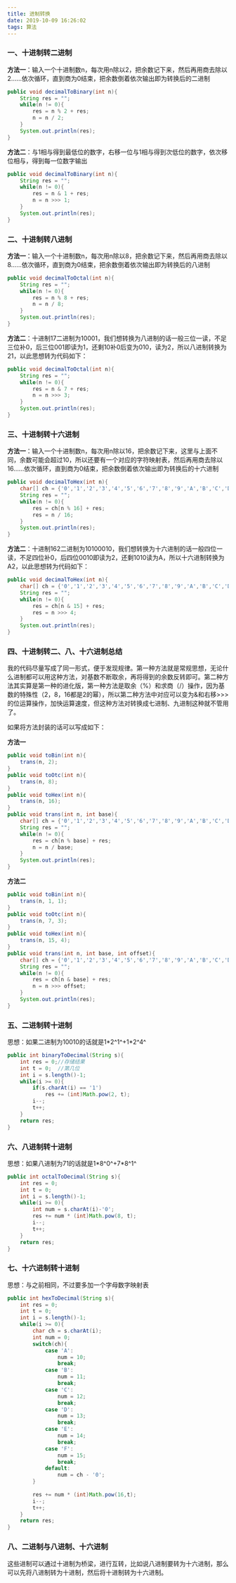 ```yaml
---
title: 进制转换
date: 2019-10-09 16:26:02
tags: 算法
---
```


### 一、十进制转二进制

**方法一**：输入一个十进制数n，每次用n除以2，把余数记下来，然后再用商去除以2……依次循环，直到商为0结束，把余数倒着依次输出即为转换后的二进制

```java
public void decimalToBinary(int n){
    String res = "";
    while(n != 0){
        res = n % 2 + res;
        n = n / 2;
    }
    System.out.println(res);
}
```

**方法二**：与1相与得到最低位的数字，右移一位与1相与得到次低位的数字，依次移位相与，得到每一位数字输出

```java
public void decimalToBinary(int n){
    String res = "";
	while(n != 0){
        res = n & 1 + res;
        n = n >>> 1;
    }
    System.out.println(res);
}
```

### 二、十进制转八进制

**方法一**：输入一个十进制数n，每次用n除以8，把余数记下来，然后再用商去除以8……依次循环，直到商为0结束，把余数倒着依次输出即为转换后的八进制

```java
public void decimalToOctal(int n){
    String res = "";
    while(n != 0){
        res = n % 8 + res;
        n = n / 8;
    }
    System.out.println(res);
}
```

**方法二**：十进制17二进制为10001，我们想转换为八进制的话一般三位一读，不足三位补0，后三位001即读为1，还剩10补0后变为010，读为2，所以八进制转换为21，以此思想转为代码如下：

```java
public void decimalToOctal(int n){
    String res = "";
    while(n != 0){
        res = n & 7 + res;
        n = n >>> 3;
    }
    System.out.println(res);
}
```

### 三、十进制转十六进制

**方法一**：输入一个十进制数n，每次用n除以16，把余数记下来，这里与上面不同，余数可能会超过10，所以还要有一个对应的字符映射表，然后再用商去除以16……依次循环，直到商为0结束，把余数倒着依次输出即为转换后的十六进制

```java
public void decimalToHex(int n){
    char[] ch = {'0','1','2','3','4','5','6','7','8','9','A','B','C','D','E','F'};
    String res = "";
    while(n != 0){
        res = ch[n % 16] + res;
        res = n / 16;
    }
    System.out.println(res);
}
```

**方法二**：十进制162二进制为10100010，我们想转换为十六进制的话一般四位一读，不足四位补0，后四位0010即读为2，还剩1010读为A，所以十六进制转换为A2，以此思想转为代码如下：

```java
public void decimalToHex(int n){
    char[] ch = {'0','1','2','3','4','5','6','7','8','9','A','B','C','D','E','F'};
    String res = "";
    while(n != 0){
        res = ch[n & 15] + res;
        res = n >>> 4;
    }
    System.out.println(res);
}
```

### 四、十进制转二、八、十六进制总结

我的代码尽量写成了同一形式，便于发现规律。第一种方法就是常规思想，无论什么进制都可以用这种方法，对基数不断取余，再将得到的余数反转即可。第二种方法其实算是第一种的进化版，第一种方法是取余（%）和求商（/）操作，因为基数的特殊性（2，8，16都是2的幂），所以第二种方法中对应可以变为&和右移>>>的位运算操作，加快运算速度，但这种方法对转换成七进制、九进制这种就不管用了。

如果将方法封装的话可以写成如下：

**方法一**

```java
public void toBin(int n){
    trans(n, 2);
}
public void toOtc(int n){
    trans(n, 8);
}
public void toHex(int n){
    trans(n, 16);
}
public void trans(int n, int base){
    char[] ch = {'0','1','2','3','4','5','6','7','8','9','A','B','C','D','E','F'};
    String res = "";
    while(n != 0){
        res = ch[n % base] + res;
        n = n / base;
    }
    System.out.println(res);
}
```

**方法二**

```java
public void toBin(int n){
    trans(n, 1, 1);
}
public void toOtc(int n){
    trans(n, 7, 3);
}
public void toHex(int n){
    trans(n, 15, 4);
}
public void trans(int n, int base, int offset){
    char[] ch = {'0','1','2','3','4','5','6','7','8','9','A','B','C','D','E','F'};
    String res = "";
    while(n != 0){
        res = ch[n & base] + res;
        n = n >>> offset;
    }
    System.out.println(res);
}
```

### 五、二进制转十进制

思想：如果二进制为10010的话就是1\*2^1^+1\*2^4^

``` java
public int binaryToDecimal(String s){
    int res = 0;//存储结果
    int t = 0;  //第几位
    int i = s.length()-1;
    while(i >= 0){
        if(s.charAt(i) == '1')
            res += (int)Math.pow(2, t);
        i--;
        t++;
    }
    return res;
}
```

### 六、八进制转十进制

思想：如果八进制为71的话就是1\*8^0^+7\*8^1^

``` java
public int octalToDecimal(String s){
    int res = 0;
    int t = 0;
    int i = s.length()-1;
    while(i >= 0){
        int num = s.charAt(i)-'0';
        res += num * (int)Math.pow(8, t);
        i--;
        t++;
    }
    return res;
}
```

### 七、十六进制转十进制

思想：与之前相同，不过要多加一个字母数字映射表

```java
public int hexToDecimal(String s){
    int res = 0;
    int t = 0;
    int i = s.length()-1;
    while(i >= 0){
        char ch = s.charAt(i);
        int num = 0;
        switch(ch){
            case 'A':
                num = 10;
                break;
            case 'B':
                num = 11;
                break;
            case 'C':
                num = 12;
                break;
            case 'D':
                num = 13;
                break;
            case 'E':
                num = 14;
                break;
            case 'F':
                num = 15;
                break;
            default:
                num = ch - '0';
        }
        
        res += num * (int)Math.pow(16,t);
        i--;
        t++;
    }
    return res;
}
```

### 八、二进制与八进制、十六进制

这些进制可以通过十进制为桥梁，进行互转，比如说八进制要转为十六进制，那么可以先将八进制转为十进制，然后将十进制转为十六进制。